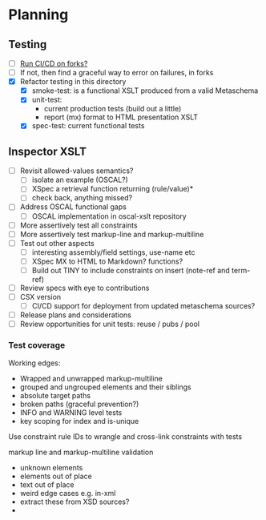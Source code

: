 # Planning

## Testing

- [ ] [Run CI/CD on forks?]( https://github.com/marketplace/actions/publish-test-results#support-fork-repositories-and-dependabot-branches)
- [ ] If not, then find a graceful way to error on failures, in forks
- [x] Refactor testing in this directory
  - [x] smoke-test: is a functional XSLT produced from a valid Metaschema
  - [x] unit-test:
    - current production tests (build out a little)
    - report (mx) format to HTML presentation XSLT
  - [x] spec-test: current functional tests 

## Inspector XSLT

- [ ] Revisit allowed-values semantics?
   - [ ] isolate an example (OSCAL?)
   - [ ] XSpec a retrieval function returning (rule/value)*
   - [ ] check back, anything missed?
- [ ] Address OSCAL functional gaps
   - [ ] OSCAL implementation in oscal-xslt repository
- [ ] More assertively test all constraints
- [ ] More assertively test markup-line and markup-multiline
- [ ] Test out other aspects
   - [ ] interesting assembly/field settings, use-name etc
   - [ ] XSpec MX to HTML to Markdown? functions?
   - [ ] Build out TINY to include constraints on insert (note-ref and term-ref)
- [ ] Review specs with eye to contributions
- [ ] CSX version
   - [ ] CI/CD support for deployment from updated metaschema sources?
- [ ] Release plans and considerations
- [ ] Review opportunities for unit tests: reuse / pubs / pool 

### Test coverage

Working edges:
- Wrapped and unwrapped markup-multiline
- grouped and ungrouped elements and their siblings
- absolute target paths
- broken paths (graceful prevention?)
- INFO and WARNING level tests
- key scoping for index and is-unique

Use constraint rule IDs to wrangle and cross-link constraints with tests

markup line and markup-multiline validation

- unknown elements
- elements out of place
- text out of place
- weird edge cases e.g. in-xml
- extract these from XSD sources?
- 

